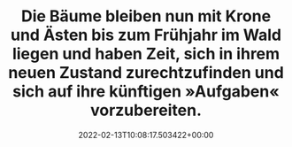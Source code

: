 ---
date: '2022-02-13T10:08:17.503422+00:00'
found_at: '2014-12-12'
found_url: http://www.naturklimahaus.de/naturmaterialien---mondholz-und-lehm/mondphasenholz/index.php
title: Die Bäume bleiben nun mit Krone und Ästen bis zum Frühjahr im Wald liegen und
  haben Zeit, sich in ihrem neuen Zustand zurechtzufinden und sich auf ihre künftigen
  »Aufgaben« vorzubereiten.
---